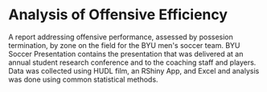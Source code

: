 # Analysis of Offensive Efficiency
A report addressing offensive performance, assessed by possesion termination, by zone on the field for the BYU men's soccer team. BYU Soccer Presentation contains the presentation that was delivered at an annual student research conference and to the coaching staff and players. Data was collected using HUDL film, an RShiny App, and Excel and analysis was done using common statistical methods.
